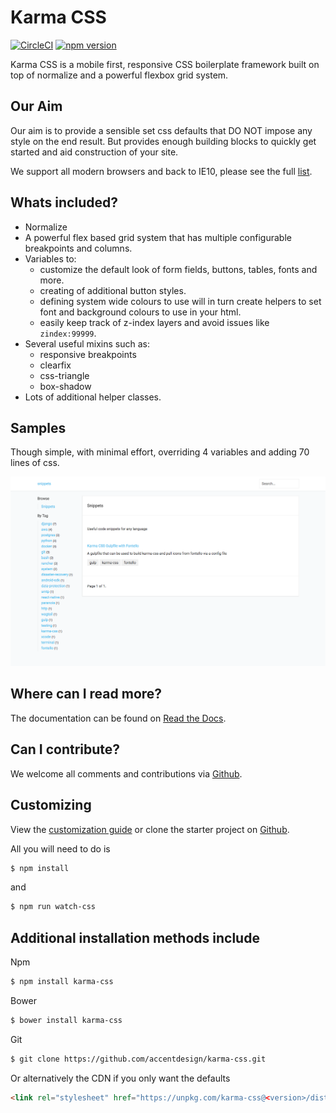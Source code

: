 # Karma CSS

[![CircleCI](https://circleci.com/gh/AccentDesign/karma-css/tree/master.svg?style=svg)](https://circleci.com/gh/AccentDesign/karma-css/tree/master)
[![npm version](https://badge.fury.io/js/karma-css.svg)](https://www.npmjs.com/package/karma-css)

Karma CSS is a mobile first, responsive CSS boilerplate framework built on top of normalize and a powerful flexbox grid system.

## Our Aim

Our aim is to provide a sensible set css defaults that DO NOT impose any style on the end result. But provides enough building blocks to quickly get started and aid construction of your site. 

We support all modern browsers and back to IE10, please see the full [list](http://karmacss.readthedocs.io).

## Whats included?

* Normalize
* A powerful flex based grid system that has multiple configurable breakpoints and columns.
* Variables to:
    * customize the default look of form fields, buttons, tables, fonts and more.
    * creating of additional button styles.
    * defining system wide colours to use will in turn create helpers to set font and background colours to use in your html.
    * easily keep track of z-index layers and avoid issues like `zindex:99999`.
* Several useful mixins such as:
    * responsive breakpoints
    * clearfix
    * css-triangle
    * box-shadow
* Lots of additional helper classes.

## Samples

Though simple, with minimal effort, overriding 4 variables and adding 70 lines of css.

![sample 1](/images/sample1.png)

## Where can I read more?

The documentation can be found on [Read the Docs](http://karmacss.readthedocs.io).

## Can I contribute?

We welcome all comments and contributions via [Github](https://github.com/AccentDesign/karma-css).

## Customizing

View the [customization guide](http://karmacss.readthedocs.io/en/latest/customizing.html) or clone the starter project on [Github](https://github.com/AccentDesign/karma-css-starter).

All you will need to do is
```bash
$ npm install
```

and 
```bash
$ npm run watch-css
```

## Additional installation methods include

Npm
```bash
$ npm install karma-css
```

Bower
```bash
$ bower install karma-css
```

Git
```bash
$ git clone https://github.com/accentdesign/karma-css.git
```

Or alternatively the CDN if you only want the defaults
```html
<link rel="stylesheet" href="https://unpkg.com/karma-css@<version>/dist/karma.min.css">
```
